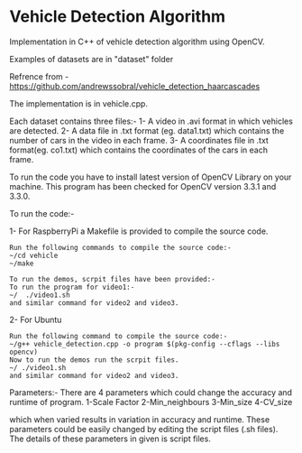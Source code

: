 # Vehicle Detection Algorithm
Implementation in C++ of vehicle detection algorithm using OpenCV.

Examples of datasets are in "dataset" folder

Refrence from -https://github.com/andrewssobral/vehicle_detection_haarcascades

The implementation is in vehicle.cpp.

Each dataset contains three files:- 
1- A video in .avi format in which vehicles are detected.
2- A data file in .txt format (eg. data1.txt) which contains the number of cars in the video in each frame.
3- A coordinates file in .txt format(eg. co1.txt) which contains the coordinates of the cars in each frame.


To run the code you have to install latest version of OpenCV Library on your machine. This program has been checked for OpenCV version 3.3.1 and 3.3.0.


To run the code:-

1-  For RaspberryPi a Makefile is provided to compile the source code.
	
	Run the following commands to compile the source code:-
	~/cd vehicle
	~/make

	To run the demos, scrpit files have been provided:-
	To run the program for video1:-
	~/  ./video1.sh
	and similar command for video2 and video3.


2- For Ubuntu
	
	Run the following command to compile the source code:-
	~/g++ vehicle_detection.cpp -o program $(pkg-config --cflags --libs opencv)
	Now to run the demos run the scrpit files.
	~/ ./video1.sh
	and similar command for video2 and video3.

Parameters:- There are 4 parameters which could change the accuracy and runtime of program.
1-Scale Factor
2-Min_neighbours
3-Min_size
4-CV_size

which when varied results in variation in accuracy and runtime. These parameters could be easily changed by editing the script files (.sh files). The details of these parameters in given is script files.  


